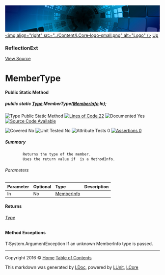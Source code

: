 ![](../Content/LCore-banner-small.png "")
[&lt;img align=&quot;right&quot; src=&quot;../Content/LCore-logo-small.png&quot; alt=&quot;Logo&quot; /&gt;](../../README.md)
[Up](ReflectionExt.md)

### ReflectionExt
[View Source](../Extensions/Reference%20Types/ReflectionExt.cs)

# MemberType

#### Public Static Method

##### public static <a href="https://msdn.microsoft.com/en-us/library/system.type.aspx" alt="">Type</a> MemberType(<a href="https://msdn.microsoft.com/en-us/library/system.reflection.memberinfo.aspx" alt="">MemberInfo</a> In);

![Type Public Static Method](http://b.repl.ca/v1/Type-Public%20Static%20Method-Blue.png "") [![Lines of Code 22](http://b.repl.ca/v1/Lines%20of%20Code-22-blue.png "")](../Extensions/Reference%20Types/ReflectionExt.cs#L969)    ![Documented Yes](http://b.repl.ca/v1/Documented-Yes-brightgreen.png "") [![Source Code Available](http://b.repl.ca/v1/Source%20Code-Available-brightgreen.png "")](../Extensions/Reference%20Types/ReflectionExt.cs#L969)

![Covered No](http://b.repl.ca/v1/Covered-No-red.png "") ![Unit Tested No](http://b.repl.ca/v1/Unit%20Tested-No-lightgrey.png "") ![Attribute Tests 0](http://b.repl.ca/v1/Attribute%20Tests-0-lightgrey.png "") [![Assertions 0](http://b.repl.ca/v1/Assertions-0-lightgrey.png "")](../Extensions/Reference%20Types/ReflectionExt.cs)

##### Summary

            Returns the type of the member.
            Uses the return value if  is a MethodInfo.
            

###### Parameters

Parameter | Optional | Type | Description
:---  | :---  | :---  | :--- 
In | No | [MemberInfo](https://msdn.microsoft.com/en-us/library/system.reflection.memberinfo.aspx) | 


#### Returns

###### [Type](https://msdn.microsoft.com/en-us/library/system.type.aspx)

#### Method Exceptions
T:System.ArgumentException If an unknown MemberInfo type is passed.



---

Copyright 2016 &copy; [Home](../../README.md) [Table of Contents](../../TableOfContents.md)

This markdown was generated by [LDoc](https://github.com/CodeSingularity/LDoc), powered by [LUnit](https://github.com/CodeSingularity/LUnit), [LCore](https://github.com/CodeSingularity/LCore)
